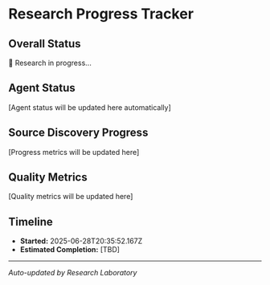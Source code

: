 # Research Progress Tracker

## Overall Status
🔄 Research in progress...

## Agent Status
[Agent status will be updated here automatically]

## Source Discovery Progress
[Progress metrics will be updated here]

## Quality Metrics
[Quality metrics will be updated here]

## Timeline
- **Started:** 2025-06-28T20:35:52.167Z
- **Estimated Completion:** [TBD]

---
*Auto-updated by Research Laboratory*
